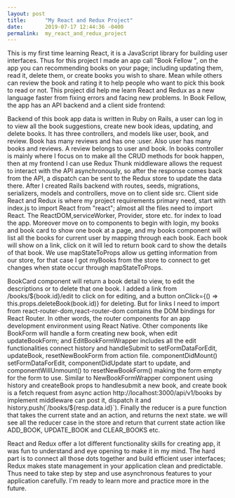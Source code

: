 ```yaml
---
layout: post
title:      "My React and Redux Project"
date:       2019-07-17 12:44:36 -0400
permalink:  my_react_and_redux_project
---
```


   This is my first time learning React, it is a JavaScript library for building user interfaces. Thus for this project I made an app call "Book Fellow ", on the app you can recommending books on your page; including updating them, read it, delete them, or create books you wish to share. Mean while others can review the book and rating it to help people who want to pick this book to read or not. This project did help me learn React and Redux as a new language faster from fixing errors and facing new problems. In Book Fellow, the app has an API backend and a client side frontend:
	  
 Backend of this book app data is written in Ruby on Rails, a user can log in to view all the book suggestions, create new book ideas, updating, and delete books. It has three controllers, and models like user, book, and review. Book has many reviews and has one :user. Also user has many books and reviews. A review belongs to user and book. In books controller is mainly where I focus on to make all the CRUD methods for book happen, then at my frontend I can use Redux Thunk middleware allows the request to interact with the API asynchronously, so after the response comes back from the API, a dispatch can be sent to the Redux store to update the data there. After I created Rails backend with routes, seeds, migrations, serializers, models and controllers, move on to client side src. Client side React and Redux is where my project requirements primary need, start with index.js to import React from "react"; almost all the files need to import React. The ReactDOM,serviceWorker, Provider, store etc. for index to load the app. Moreover move on to components to begin with login, my books and book card to show one book at a page, and my books component will list all the books for current user by mapping through each book. Each book will show on a link, click on it will led to return book card to show the details of that book. We use mapStateToProps allow us getting information from our store, for that case I got myBooks from the store to connect to get changes when state occur through mapStateToProps. 
	 
 BookCard component will return a book detail to view, to edit the descriptions or to delete that one book. I added a link from /books/${book.id}/edit to click on for editing, and a button onClick={() => this.props.deleteBook(book.id)}  for deleting. But for links I need to import  from react-router-dom,react-router-dom contains the DOM bindings for React Router. In other words, the router components for an app development environment using React Native. Other components like BookForm will handle  a form creating new book, when edit updateBookForm; and EditBookFormWrapper includes all the edit functionalities connect history and handleSubmit to setFormDataForEdit, updateBook, resetNewBookForm from action file. componentDidMount() setFormDataForEdit, componentDidUpdate start to update, and componentWillUnmount() to resetNewBookForm() making the form empty for the form to use.   Similar to NewBookFormWrapper component using history and createBook props to handlesubmit a new book, and create book is a fetch request from async action http://localhost:3000/api/v1/books  by implement middleware can post it, dispatch it and history.push(`/books/${resp.data.id}`). Finally the reducer is a pure function that takes the current state and an action, and returns the next state. we will see all the reducer case in the store and return that current state action like ADD_BOOK, UPDATE_BOOK and CLEAR_BOOKS etc.
  
 React and Redux offer a lot different  functionality skills for creating app, it was fun to understand and eye opening to make it in my mind. The hard part is to connect all those dots together and build efficient user interfaces; Redux makes state management in your application clean and predictable. Thus need to take step by step  and use asynchronous features to your application carefully. I'm ready to learn more and practice more in the future. 



